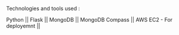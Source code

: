 


Technologies and tools used :

Python || 
Flask ||
MongoDB ||
MongoDB Compass ||
AWS EC2 - For deployemnt ||

